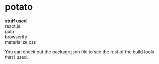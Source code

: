 # potato

**stuff used**  
react.js  
gulp  
browserify  
materialize.css

You can check out the package.json file to see the rest of the build tools that I used.
